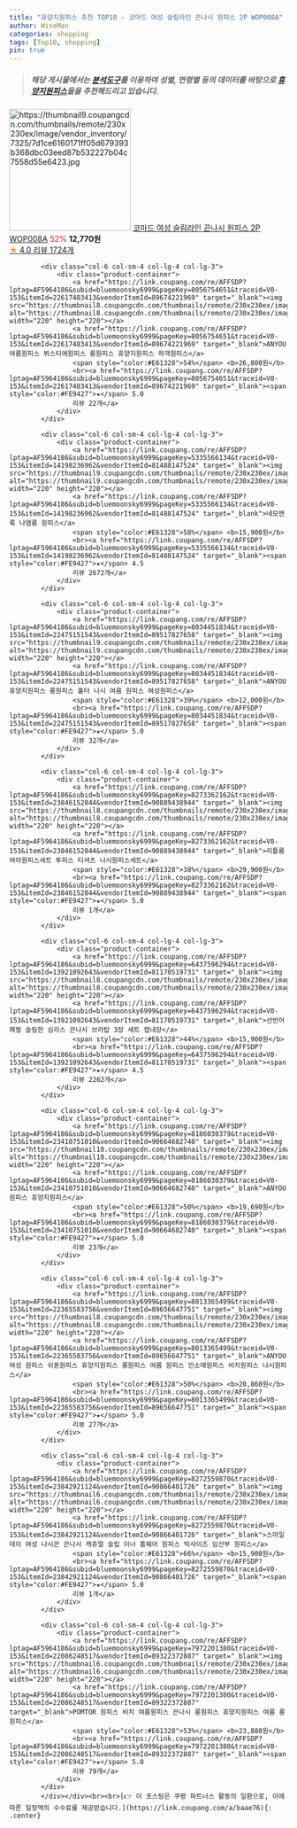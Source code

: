 ```yaml
---
title: "휴양지원피스 추천 TOP10 - 코마드 여성 슬림라인 끈나시 원피스 2P WOP008A"
author: WiseMan
categories: shopping
tags: [Top10, shopping]
pin: true
---
```


> ##### 해당 게시물에서는 [**분석도구**](https://itemscout.io/)를 이용하여 **성별**, **연령별** 등의 데이터를 바탕으로 [**휴양지원피스**](https://link.coupang.com/a/baae76)들을 추천해드리고 있습니다.
<div class="container"><div class="row">
            <div class="col-6 col-sm-4 col-lg-4 col-lg-3">
                <div class="product-container">
                    <a href="https://link.coupang.com/re/AFFSDP?lptag=AF5964186&subid=bluemoonsky6999&pageKey=7201134419&traceid=V0-153&itemId=18202869637&vendorItemId=85351270605" target="_blank"><img src="https://thumbnail9.coupangcdn.com/thumbnails/remote/230x230ex/image/vendor_inventory/7325/7d1ce6160171ff05d679393b368dbc03eed87b532227b04c7558d55e6423.jpg" alt="https://thumbnail9.coupangcdn.com/thumbnails/remote/230x230ex/image/vendor_inventory/7325/7d1ce6160171ff05d679393b368dbc03eed87b532227b04c7558d55e6423.jpg" width="220" height="220"></a>
                    <a href="https://link.coupang.com/re/AFFSDP?lptag=AF5964186&subid=bluemoonsky6999&pageKey=7201134419&traceid=V0-153&itemId=18202869637&vendorItemId=85351270605" target="_blank">코마드 여성 슬림라인 끈나시 원피스 2P WOP008A</a>
                    <span style="color:#E61328">52%</span> <b>12,770원</b>
                    <br><a href="https://link.coupang.com/re/AFFSDP?lptag=AF5964186&subid=bluemoonsky6999&pageKey=7201134419&traceid=V0-153&itemId=18202869637&vendorItemId=85351270605" target="_blank"><span style="color:#FE9427">★</span> 4.0
                    리뷰 1724개</a>
                </div>
            </div>
            
            <div class="col-6 col-sm-4 col-lg-4 col-lg-3">
                <div class="product-container">
                    <a href="https://link.coupang.com/re/AFFSDP?lptag=AF5964186&subid=bluemoonsky6999&pageKey=8056754651&traceid=V0-153&itemId=22617483413&vendorItemId=89674221969" target="_blank"><img src="https://thumbnail8.coupangcdn.com/thumbnails/remote/230x230ex/image/vendor_inventory/0591/80fb1c66627e132785710e16914073b2fc7747d44548b07bc960a44fe362.jpg" alt="https://thumbnail8.coupangcdn.com/thumbnails/remote/230x230ex/image/vendor_inventory/0591/80fb1c66627e132785710e16914073b2fc7747d44548b07bc960a44fe362.jpg" width="220" height="220"></a>
                    <a href="https://link.coupang.com/re/AFFSDP?lptag=AF5964186&subid=bluemoonsky6999&pageKey=8056754651&traceid=V0-153&itemId=22617483413&vendorItemId=89674221969" target="_blank">ANYOU 여름원피스 뷔스티에원피스 롱원피스 휴양지원피스 하객원피스</a>
                    <span style="color:#E61328">54%</span> <b>26,800원</b>
                    <br><a href="https://link.coupang.com/re/AFFSDP?lptag=AF5964186&subid=bluemoonsky6999&pageKey=8056754651&traceid=V0-153&itemId=22617483413&vendorItemId=89674221969" target="_blank"><span style="color:#FE9427">★</span> 5.0
                    리뷰 22개</a>
                </div>
            </div>
            
            <div class="col-6 col-sm-4 col-lg-4 col-lg-3">
                <div class="product-container">
                    <a href="https://link.coupang.com/re/AFFSDP?lptag=AF5964186&subid=bluemoonsky6999&pageKey=5335566134&traceid=V0-153&itemId=14198236962&vendorItemId=81488147524" target="_blank"><img src="https://thumbnail9.coupangcdn.com/thumbnails/remote/230x230ex/image/vendor_inventory/5fb9/e986c221c07badfecf65d6a9bdd1aa250d45c9726a591dc538c4114a132e.jpg" alt="https://thumbnail9.coupangcdn.com/thumbnails/remote/230x230ex/image/vendor_inventory/5fb9/e986c221c07badfecf65d6a9bdd1aa250d45c9726a591dc538c4114a132e.jpg" width="220" height="220"></a>
                    <a href="https://link.coupang.com/re/AFFSDP?lptag=AF5964186&subid=bluemoonsky6999&pageKey=5335566134&traceid=V0-153&itemId=14198236962&vendorItemId=81488147524" target="_blank">네모엔룩 나염롱 원피스</a>
                    <span style="color:#E61328">58%</span> <b>15,900원</b>
                    <br><a href="https://link.coupang.com/re/AFFSDP?lptag=AF5964186&subid=bluemoonsky6999&pageKey=5335566134&traceid=V0-153&itemId=14198236962&vendorItemId=81488147524" target="_blank"><span style="color:#FE9427">★</span> 4.5
                    리뷰 2672개</a>
                </div>
            </div>
            
            <div class="col-6 col-sm-4 col-lg-4 col-lg-3">
                <div class="product-container">
                    <a href="https://link.coupang.com/re/AFFSDP?lptag=AF5964186&subid=bluemoonsky6999&pageKey=8034451834&traceid=V0-153&itemId=22475151543&vendorItemId=89517827658" target="_blank"><img src="https://thumbnail9.coupangcdn.com/thumbnails/remote/230x230ex/image/vendor_inventory/b6dc/6f53685685a39eb405af2b897a9b8828afcf3cb54714226395a28e6130e6.jpg" alt="https://thumbnail9.coupangcdn.com/thumbnails/remote/230x230ex/image/vendor_inventory/b6dc/6f53685685a39eb405af2b897a9b8828afcf3cb54714226395a28e6130e6.jpg" width="220" height="220"></a>
                    <a href="https://link.coupang.com/re/AFFSDP?lptag=AF5964186&subid=bluemoonsky6999&pageKey=8034451834&traceid=V0-153&itemId=22475151543&vendorItemId=89517827658" target="_blank">ANYOU 휴양지원피스 롱원피스 홀터 나시 여름 원피스 여성원피스</a>
                    <span style="color:#E61328">39%</span> <b>12,000원</b>
                    <br><a href="https://link.coupang.com/re/AFFSDP?lptag=AF5964186&subid=bluemoonsky6999&pageKey=8034451834&traceid=V0-153&itemId=22475151543&vendorItemId=89517827658" target="_blank"><span style="color:#FE9427">★</span> 5.0
                    리뷰 32개</a>
                </div>
            </div>
            
            <div class="col-6 col-sm-4 col-lg-4 col-lg-3">
                <div class="product-container">
                    <a href="https://link.coupang.com/re/AFFSDP?lptag=AF5964186&subid=bluemoonsky6999&pageKey=8273362162&traceid=V0-153&itemId=23846152844&vendorItemId=90889438944" target="_blank"><img src="https://thumbnail8.coupangcdn.com/thumbnails/remote/230x230ex/image/vendor_inventory/1e44/6d815bd65d30faf837727d90873d8a5b4a67dca4c80e9cfaa50f7922f876.jpg" alt="https://thumbnail8.coupangcdn.com/thumbnails/remote/230x230ex/image/vendor_inventory/1e44/6d815bd65d30faf837727d90873d8a5b4a67dca4c80e9cfaa50f7922f876.jpg" width="220" height="220"></a>
                    <a href="https://link.coupang.com/re/AFFSDP?lptag=AF5964186&subid=bluemoonsky6999&pageKey=8273362162&traceid=V0-153&itemId=23846152844&vendorItemId=90889438944" target="_blank">리틀룸 여아원피스세트 투피스 티셔츠 나시원피스세트</a>
                    <span style="color:#E61328">38%</span> <b>29,900원</b>
                    <br><a href="https://link.coupang.com/re/AFFSDP?lptag=AF5964186&subid=bluemoonsky6999&pageKey=8273362162&traceid=V0-153&itemId=23846152844&vendorItemId=90889438944" target="_blank"><span style="color:#FE9427">★</span> 5.0
                    리뷰 1개</a>
                </div>
            </div>
            
            <div class="col-6 col-sm-4 col-lg-4 col-lg-3">
                <div class="product-container">
                    <a href="https://link.coupang.com/re/AFFSDP?lptag=AF5964186&subid=bluemoonsky6999&pageKey=6437596294&traceid=V0-153&itemId=13921092643&vendorItemId=81170519731" target="_blank"><img src="https://thumbnail8.coupangcdn.com/thumbnails/remote/230x230ex/image/vendor_inventory/b8ac/26fc4595855961427ad5fafa768620ebc9f2bc335f64f520b38a9d44fb78.jpg" alt="https://thumbnail8.coupangcdn.com/thumbnails/remote/230x230ex/image/vendor_inventory/b8ac/26fc4595855961427ad5fafa768620ebc9f2bc335f64f520b38a9d44fb78.jpg" width="220" height="220"></a>
                    <a href="https://link.coupang.com/re/AFFSDP?lptag=AF5964186&subid=bluemoonsky6999&pageKey=6437596294&traceid=V0-153&itemId=13921092643&vendorItemId=81170519731" target="_blank">선빈어패럴 슬림한 심리스 끈나시 브라탑 3장 세트 캡내장</a>
                    <span style="color:#E61328">44%</span> <b>15,900원</b>
                    <br><a href="https://link.coupang.com/re/AFFSDP?lptag=AF5964186&subid=bluemoonsky6999&pageKey=6437596294&traceid=V0-153&itemId=13921092643&vendorItemId=81170519731" target="_blank"><span style="color:#FE9427">★</span> 4.5
                    리뷰 2262개</a>
                </div>
            </div>
            
            <div class="col-6 col-sm-4 col-lg-4 col-lg-3">
                <div class="product-container">
                    <a href="https://link.coupang.com/re/AFFSDP?lptag=AF5964186&subid=bluemoonsky6999&pageKey=8186030379&traceid=V0-153&itemId=23410751010&vendorItemId=90664682740" target="_blank"><img src="https://thumbnail10.coupangcdn.com/thumbnails/remote/230x230ex/image/vendor_inventory/3c8f/ab154773364cb930beed64d0a2d6f329c0d227dc41eacbf1f79621f44d05.jpg" alt="https://thumbnail10.coupangcdn.com/thumbnails/remote/230x230ex/image/vendor_inventory/3c8f/ab154773364cb930beed64d0a2d6f329c0d227dc41eacbf1f79621f44d05.jpg" width="220" height="220"></a>
                    <a href="https://link.coupang.com/re/AFFSDP?lptag=AF5964186&subid=bluemoonsky6999&pageKey=8186030379&traceid=V0-153&itemId=23410751010&vendorItemId=90664682740" target="_blank">ANYOU 원피스 휴양지원피스</a>
                    <span style="color:#E61328">50%</span> <b>19,690원</b>
                    <br><a href="https://link.coupang.com/re/AFFSDP?lptag=AF5964186&subid=bluemoonsky6999&pageKey=8186030379&traceid=V0-153&itemId=23410751010&vendorItemId=90664682740" target="_blank"><span style="color:#FE9427">★</span> 5.0
                    리뷰 23개</a>
                </div>
            </div>
            
            <div class="col-6 col-sm-4 col-lg-4 col-lg-3">
                <div class="product-container">
                    <a href="https://link.coupang.com/re/AFFSDP?lptag=AF5964186&subid=bluemoonsky6999&pageKey=8013365499&traceid=V0-153&itemId=22365583756&vendorItemId=89656647751" target="_blank"><img src="https://thumbnail8.coupangcdn.com/thumbnails/remote/230x230ex/image/vendor_inventory/be91/7ea64cd44d1b13b5de335487e18c6fcc8b439a339f25aa46ab1f29eba376.jpg" alt="https://thumbnail8.coupangcdn.com/thumbnails/remote/230x230ex/image/vendor_inventory/be91/7ea64cd44d1b13b5de335487e18c6fcc8b439a339f25aa46ab1f29eba376.jpg" width="220" height="220"></a>
                    <a href="https://link.coupang.com/re/AFFSDP?lptag=AF5964186&subid=bluemoonsky6999&pageKey=8013365499&traceid=V0-153&itemId=22365583756&vendorItemId=89656647751" target="_blank">ANYOU 여성 원피스 쉬폰원피스 휴양지원피스 롱원피스 여름 원피스 민소매원피스 비치원피스 나시원피스</a>
                    <span style="color:#E61328">50%</span> <b>20,860원</b>
                    <br><a href="https://link.coupang.com/re/AFFSDP?lptag=AF5964186&subid=bluemoonsky6999&pageKey=8013365499&traceid=V0-153&itemId=22365583756&vendorItemId=89656647751" target="_blank"><span style="color:#FE9427">★</span> 5.0
                    리뷰 27개</a>
                </div>
            </div>
            
            <div class="col-6 col-sm-4 col-lg-4 col-lg-3">
                <div class="product-container">
                    <a href="https://link.coupang.com/re/AFFSDP?lptag=AF5964186&subid=bluemoonsky6999&pageKey=8272559870&traceid=V0-153&itemId=23842921124&vendorItemId=90866401726" target="_blank"><img src="https://thumbnail6.coupangcdn.com/thumbnails/remote/230x230ex/image/vendor_inventory/bfe5/4427400f8d4d3aa7e645ae5a2db9cbdbe35c15fb9d6ad40647f7bf162646.png" alt="https://thumbnail6.coupangcdn.com/thumbnails/remote/230x230ex/image/vendor_inventory/bfe5/4427400f8d4d3aa7e645ae5a2db9cbdbe35c15fb9d6ad40647f7bf162646.png" width="220" height="220"></a>
                    <a href="https://link.coupang.com/re/AFFSDP?lptag=AF5964186&subid=bluemoonsky6999&pageKey=8272559870&traceid=V0-153&itemId=23842921124&vendorItemId=90866401726" target="_blank">스마일데이 여성 나시끈 끈나시 캐쥬얼 슬립 이너 홈웨어 원피스 빅사이즈 임산부 원피스</a>
                    <span style="color:#E61328">66%</span> <b>15,900원</b>
                    <br><a href="https://link.coupang.com/re/AFFSDP?lptag=AF5964186&subid=bluemoonsky6999&pageKey=8272559870&traceid=V0-153&itemId=23842921124&vendorItemId=90866401726" target="_blank"><span style="color:#FE9427">★</span> 5.0
                    리뷰 1개</a>
                </div>
            </div>
            
            <div class="col-6 col-sm-4 col-lg-4 col-lg-3">
                <div class="product-container">
                    <a href="https://link.coupang.com/re/AFFSDP?lptag=AF5964186&subid=bluemoonsky6999&pageKey=7972201380&traceid=V0-153&itemId=22086248517&vendorItemId=89322372887" target="_blank"><img src="https://thumbnail6.coupangcdn.com/thumbnails/remote/230x230ex/image/vendor_inventory/a7c9/06fb7bf503f7db1b21f8a9f99258f7319c3f366193d28478c70fc1b6f0a8.jpg" alt="https://thumbnail6.coupangcdn.com/thumbnails/remote/230x230ex/image/vendor_inventory/a7c9/06fb7bf503f7db1b21f8a9f99258f7319c3f366193d28478c70fc1b6f0a8.jpg" width="220" height="220"></a>
                    <a href="https://link.coupang.com/re/AFFSDP?lptag=AF5964186&subid=bluemoonsky6999&pageKey=7972201380&traceid=V0-153&itemId=22086248517&vendorItemId=89322372887" target="_blank">POMTOR 원피스 비치 여름원피스 끈나시 롱원피스 휴양지원피스 여름 롱원피스</a>
                    <span style="color:#E61328">53%</span> <b>23,880원</b>
                    <br><a href="https://link.coupang.com/re/AFFSDP?lptag=AF5964186&subid=bluemoonsky6999&pageKey=7972201380&traceid=V0-153&itemId=22086248517&vendorItemId=89322372887" target="_blank"><span style="color:#FE9427">★</span> 5.0
                    리뷰 79개</a>
                </div>
            </div>
            </div></div><br><br>[👉 이 포스팅은 쿠팡 파트너스 활동의 일환으로, 이에 따른 일정액의 수수료를 제공받습니다.](https://link.coupang.com/a/baae76){: .center}